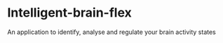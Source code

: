 # Intelligent-brain-flex
An application to identify, analyse and regulate your brain activity states
